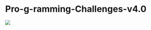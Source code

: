 # Pro-g-ramming-Challenges-v4.0

![](https://cdn.discordapp.com/attachments/267624335836053506/512380391060144148/1533339804771.png)
